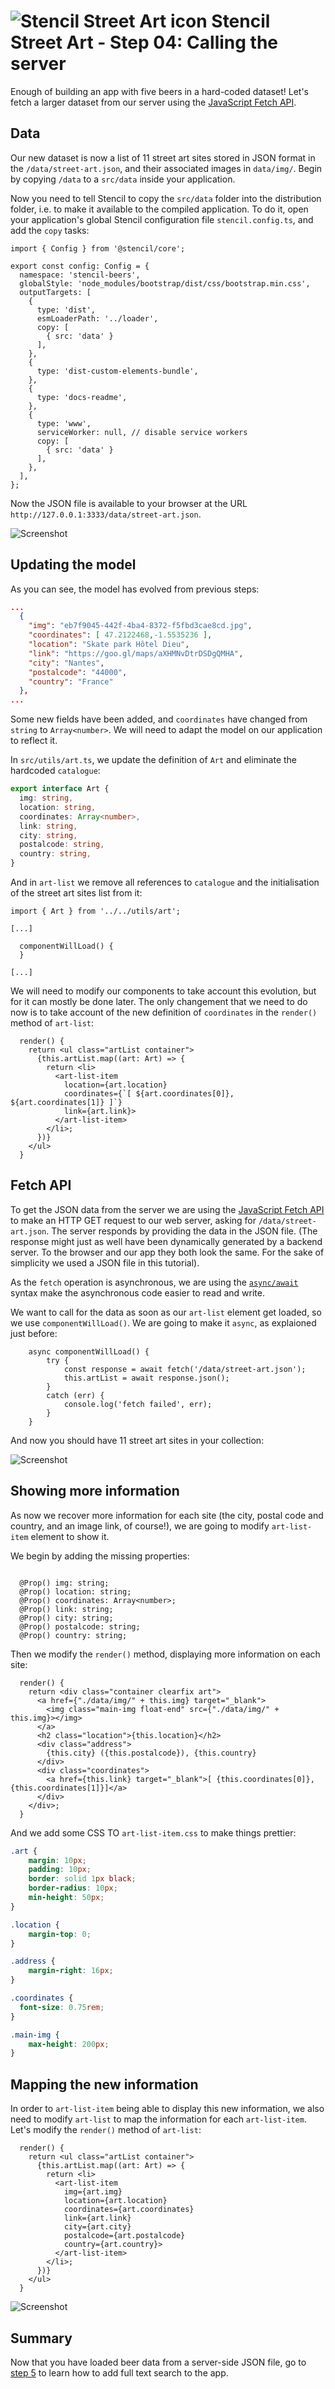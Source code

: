 # ![Stencil Street Art icon](../img/logo-48px.png)  Stencil Street Art - Step 04: Calling the server


Enough of building an app with five beers in a hard-coded dataset! Let's fetch a larger dataset from our server using the [JavaScript Fetch API](https://developer.mozilla.org/en-US/docs/Web/API/Fetch_API).

## Data 

Our new dataset is now a list of 11 street art sites stored in JSON format in the `/data/street-art.json`, and their associated images in `data/img/`. Begin by copying `/data` to a `src/data` inside your application.

Now you need to tell Stencil to copy the `src/data` folder into the distribution folder, i.e. to make it available to the compiled application. To do it, open your application's global Stencil configuration file `stencil.config.ts`, and add the `copy` tasks:

```tsx
import { Config } from '@stencil/core';

export const config: Config = {
  namespace: 'stencil-beers',
  globalStyle: 'node_modules/bootstrap/dist/css/bootstrap.min.css',
  outputTargets: [
    {
      type: 'dist',
      esmLoaderPath: '../loader',
      copy: [
        { src: 'data' }
      ],
    },
    {
      type: 'dist-custom-elements-bundle',
    },
    {
      type: 'docs-readme',
    },
    {
      type: 'www',
      serviceWorker: null, // disable service workers
      copy: [
        { src: 'data' }
      ],
    },
  ],
};
```

Now the JSON file is available to your browser at the URL `http://127.0.0.1:3333/data/street-art.json`.


![Screenshot](../img/step-04-01.png)


## Updating the model

As you can see, the model has evolved from previous steps:

```json
...
  {
    "img": "eb7f9045-442f-4ba4-8372-f5fbd3cae8cd.jpg",
    "coordinates": [ 47.2122468,-1.5535236 ],
    "location": "Skate park Hôtel Dieu",
    "link": "https://goo.gl/maps/aXHMNvDtrDSDgQMHA",
    "city": "Nantes",
    "postalcode": "44000",
    "country": "France"
  },
...
```

Some new fields have been added, and `coordinates` have changed from `string` to `Array<number>`. We will need to adapt the model on our application to reflect it.

In `src/utils/art.ts`, we update the definition of `Art` and eliminate the hardcoded `catalogue`:

```ts
export interface Art {
  img: string,
  location: string,
  coordinates: Array<number>,
  link: string,
  city: string,
  postalcode: string,
  country: string,
}
```

And in `art-list` we remove all references to `catalogue` and the initialisation of the street art sites list from it:

```tsx
import { Art } from '../../utils/art';

[...]

  componentWillLoad() {
  }

[...]  
```

We will need to modify our components to take account this evolution, but for it can mostly be done later. The only changement that we need to do now is to take account of the new definition of `coordinates` in the `render()` method of `art-list`:

```tsx
  render() {
    return <ul class="artList container">
      {this.artList.map((art: Art) => {
        return <li>
          <art-list-item
            location={art.location}
            coordinates={`[ ${art.coordinates[0]}, ${art.coordinates[1]} ]`}
            link={art.link}>
          </art-list-item>
        </li>;
      })}
    </ul>
  }
```  

## Fetch API

To get the JSON data from the server we are using the [JavaScript Fetch API](https://developer.mozilla.org/en-US/docs/Web/API/Fetch_API) to make an HTTP GET request to our web server, asking for `/data/street-art.json`. The server responds by providing the data in the JSON file. (The response might just as well have been dynamically generated by a backend server. To the browser and our app they both look the same. For the sake of simplicity we used a JSON file in this tutorial).

As the `fetch` operation is asynchronous, we are using the [`async/await`](https://developer.mozilla.org/en-US/docs/Web/JavaScript/Reference/Statements/async_function) syntax make the asynchronous code easier to read and write.

We want to call for the data as soon as our `art-list` element get loaded, so we use `componentWillLoad()`. We are going to make it `async`, as explaioned just before:

```tsx
    async componentWillLoad() {
        try {
            const response = await fetch('/data/street-art.json');
            this.artList = await response.json();
        }
        catch (err) {
            console.log('fetch failed', err);
        }
    }
```
And now you should have 11 street art sites in your collection:

![Screenshot](../img/step-06-02.png)


## Showing more information

As now we recover more information for each site (the city, postal code and country, and an image link, of course!), we are going to modify `art-list-item` element to show it.

We begin by adding the missing properties:

```tsx

  @Prop() img: string;
  @Prop() location: string;
  @Prop() coordinates: Array<number>;
  @Prop() link: string;
  @Prop() city: string;
  @Prop() postalcode: string;
  @Prop() country: string;
```

Then we modify the `render()` method, displaying more information on each site:

```tsx
  render() {
    return <div class="container clearfix art">                     
      <a href={"./data/img/" + this.img} target="_blank">
        <img class="main-img float-end" src={"./data/img/" + this.img}></img>
      </a>
      <h2 class="location">{this.location}</h2>
      <div class="address">
        {this.city} ({this.postalcode}), {this.country}
      </div>
      <div class="coordinates">
        <a href={this.link} target="_blank">[ {this.coordinates[0]}, {this.coordinates[1]}]</a>
      </div>
    </div>;
  }
```

And we add some CSS TO `art-list-item.css` to make things prettier:

```css
.art {
    margin: 10px;
    padding: 10px;
    border: solid 1px black;
    border-radius: 10px;
    min-height: 50px;
}

.location {
    margin-top: 0;
}

.address {
    margin-right: 16px;
}

.coordinates {
  font-size: 0.75rem;
}

.main-img {
    max-height: 200px;
}
```

## Mapping the new information

In order to `art-list-item` being able to display this new information, we also need to modify `art-list` to map the information for each `art-list-item`. Let's modify the `render()` method of `art-list`:

```tsx
  render() {
    return <ul class="artList container">
      {this.artList.map((art: Art) => {
        return <li>
          <art-list-item
            img={art.img}
            location={art.location}
            coordinates={art.coordinates}
            link={art.link}
            city={art.city}
            postalcode={art.postalcode}
            country={art.country}>
          </art-list-item>
        </li>;
      })}
    </ul>
  }
```

![Screenshot](../img/step-04-03.png)

## Summary ##

Now that you have loaded beer data from a server-side JSON file, go to [step 5](../step-05) to learn how to add full text search to the app.

